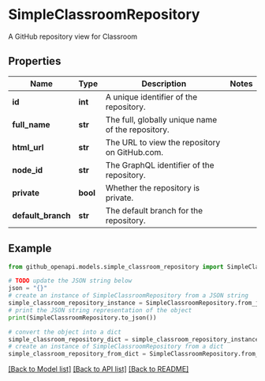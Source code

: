 # SimpleClassroomRepository

A GitHub repository view for Classroom

## Properties

Name | Type | Description | Notes
------------ | ------------- | ------------- | -------------
**id** | **int** | A unique identifier of the repository. | 
**full_name** | **str** | The full, globally unique name of the repository. | 
**html_url** | **str** | The URL to view the repository on GitHub.com. | 
**node_id** | **str** | The GraphQL identifier of the repository. | 
**private** | **bool** | Whether the repository is private. | 
**default_branch** | **str** | The default branch for the repository. | 

## Example

```python
from github_openapi.models.simple_classroom_repository import SimpleClassroomRepository

# TODO update the JSON string below
json = "{}"
# create an instance of SimpleClassroomRepository from a JSON string
simple_classroom_repository_instance = SimpleClassroomRepository.from_json(json)
# print the JSON string representation of the object
print(SimpleClassroomRepository.to_json())

# convert the object into a dict
simple_classroom_repository_dict = simple_classroom_repository_instance.to_dict()
# create an instance of SimpleClassroomRepository from a dict
simple_classroom_repository_from_dict = SimpleClassroomRepository.from_dict(simple_classroom_repository_dict)
```
[[Back to Model list]](../README.md#documentation-for-models) [[Back to API list]](../README.md#documentation-for-api-endpoints) [[Back to README]](../README.md)


